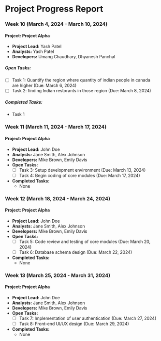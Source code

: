 # Project Progress Report

### Week 10 (March 4, 2024 - March 10, 2024)

#### Project: Project Alpha

- **Project Lead:** Yash Patel
- **Analysts:** Yash Patel
- **Developers:** Umang Chaudhary, Dhyanesh Panchal
##### **Open Tasks:**
  - [ ] Task 1: Quantify the region where quantity of indian people in canada are higher (Due: March 6, 2024)
  - [ ] Task 2: finding Indian restorants in those region  (Due: March 8, 2024)
##### **Completed Tasks:**
  - Task 1

### Week 11 (March 11, 2024 - March 17, 2024)

#### Project: Project Alpha

- **Project Lead:** John Doe
- **Analysts:** Jane Smith, Alex Johnson
- **Developers:** Mike Brown, Emily Davis
- **Open Tasks:**
  - [ ] Task 3: Setup development environment (Due: March 13, 2024)
  - [ ] Task 4: Begin coding of core modules (Due: March 17, 2024)
- **Completed Tasks:**
  - None

### Week 12 (March 18, 2024 - March 24, 2024)

#### Project: Project Alpha

- **Project Lead:** John Doe
- **Analysts:** Jane Smith, Alex Johnson
- **Developers:** Mike Brown, Emily Davis
- **Open Tasks:**
  - [ ] Task 5: Code review and testing of core modules (Due: March 20, 2024)
  - [ ] Task 6: Database schema design (Due: March 22, 2024)
- **Completed Tasks:**
  - None

### Week 13 (March 25, 2024 - March 31, 2024)

#### Project: Project Alpha

- **Project Lead:** John Doe
- **Analysts:** Jane Smith, Alex Johnson
- **Developers:** Mike Brown, Emily Davis
- **Open Tasks:**
  - [ ] Task 7: Implementation of user authentication (Due: March 27, 2024)
  - [ ] Task 8: Front-end UI/UX design (Due: March 29, 2024)
- **Completed Tasks:**
  - None


